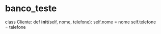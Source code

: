 # banco_teste
class Cliente:
  def __init__(self, nome, telefone):
    self.nome = nome
    self.telefone = telefone
